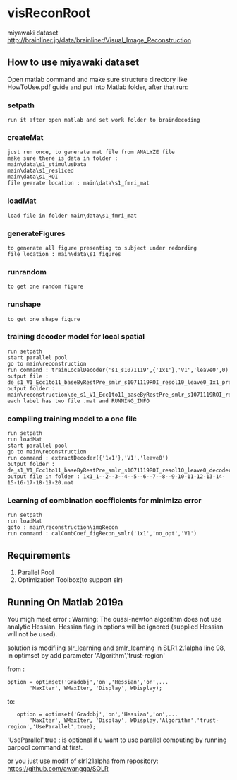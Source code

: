 # visReconRoot
miyawaki dataset 
http://brainliner.jp/data/brainliner/Visual_Image_Reconstruction
## How to use miyawaki dataset
Open matlab command and make sure structure directory like HowToUse.pdf guide and put into Matlab folder,
after that run:
### setpath
    run it after open matlab and set work folder to braindecoding
### createMat 
    just run once, to generate mat file from ANALYZE file
    make sure there is data in folder :
    main\data\s1_stimulusData
    main\data\s1_resliced
    main\data\s1_ROI
    file geerate location : main\data\s1_fmri_mat
### loadMat
    load file in folder main\data\s1_fmri_mat
### generateFigures 
    to generate all figure presenting to subject under redording
    file location : main\data\s1_figures
### runrandom
    to get one random figure
### runshape
    to get one shape figure
### training decoder model for local spatial
    run setpath
    start parallel pool
    go to main\reconstruction
    run command : trainLocalDecoder('s1_s1071119',{'1x1'},'V1','leave0',0)
    output file : de_s1_V1_Ecc1to11_baseByRestPre_smlr_s1071119ROI_resol10_leave0_1x1_preprocessed.mat
    output folder : main\reconstruction\de_s1_V1_Ecc1to11_baseByRestPre_smlr_s1071119ROI_resol10_leave0
    each label has two file .mat and RUNNING_INFO
### compiling training model to a one file
    run setpath
    run loadMat
    start parallel pool
    go to main\reconstruction
    run command : extractDecoder({'1x1'},'V1','leave0')
    output folder : de_s1_V1_Ecc1to11_baseByRestPre_smlr_s1071119ROI_resol10_leave0_decoder
    output file in folder : 1x1_1--2--3--4--5--6--7--8--9-10-11-12-13-14-15-16-17-18-19-20.mat
### Learning of combination coefficients for minimiza error
    run setpath
    run loadMat
    goto : main\reconstruction\imgRecon
    run command : calCombCoef_figRecon_smlr('1x1','no_opt','V1')
    

## Requirements
1. Parallel Pool
2. Optimization Toolbox(to support slr)


## Running On Matlab 2019a
You migh meet error :
Warning: The quasi-newton algorithm does not use analytic Hessian. Hessian flag in
options will be ignored (supplied Hessian will not be used).

solution is modifiing slr_learning and smlr_learning in SLR1.2.1alpha line 98, in optimset by add parameter 'Algorithm','trust-region'

from :
```
option = optimset('Gradobj','on','Hessian','on',...
       'MaxIter', WMaxIter, 'Display', WDisplay);
```
to:
```
   option = optimset('Gradobj','on','Hessian','on',...
       'MaxIter', WMaxIter, 'Display', WDisplay,'Algorithm','trust-region','UseParallel',true);
```

'UseParallel',true : is optional if u want to use parallel computing by running parpool command at first.

or you just use modif of slr121alpha from repository:
https://github.com/awangga/SOLR